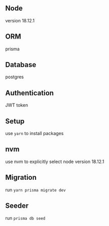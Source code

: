## Node

version 18.12.1

## ORM

prisma

## Database

postgres

## Authentication

JWT token

## Setup

use `yarn` to install packages

## nvm

use nvm to explicitly select node version 18.12.1

## Migration

run `yarn prisma migrate dev`

## Seeder

run `prisma db seed`
